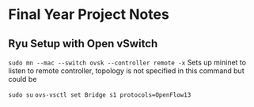# Final Year Project Notes

## Ryu Setup with Open vSwitch
``` sudo mn --mac --switch ovsk --controller remote -x ```
Sets up mininet to listen to remote controller, topology is not specified in this command but could be


```sudo su``` 
```ovs-vsctl set Bridge s1 protocols=OpenFlow13``` 

